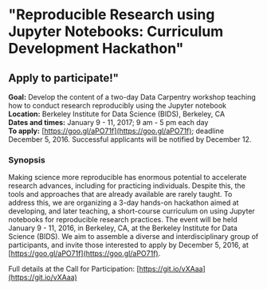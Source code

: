 # "Reproducible Research using Jupyter Notebooks: Curriculum Development Hackathon"
## Apply to participate!"


**Goal:** Develop the content of a two-day Data Carpentry workshop teaching how to conduct research reproducibly using the Jupyter notebook  
**Location:** Berkeley Institute for Data Science (BIDS), Berkeley, CA  
**Dates and times:** January 9 - 11, 2017; 9 am - 5 pm each day  
**To apply:** [https://goo.gl/aPO71f](https://goo.gl/aPO71f); deadline December 5, 2016. Successful applicants will be notified by December 12.

### Synopsis

Making science more reproducible has enormous potential to accelerate research advances, including for practicing individuals. Despite this, the tools and approaches that are already available are rarely taught. To address this, we are organizing a 3-day hands-on hackathon aimed at developing, and later teaching, a short-course curriculum on using Jupyter notebooks for reproducible research practices. The event will be held January 9 - 11, 2016, in Berkeley, CA, at the Berkeley Institute for Data Science (BIDS). We aim to assemble a diverse and interdisciplinary group of participants, and invite those interested to apply by December 5, 2016, at [https://goo.gl/aPO71f](https://goo.gl/aPO71f).

Full details at the Call for Participation: [https://git.io/vXAaa](https://git.io/vXAaa)
